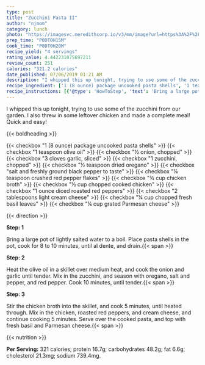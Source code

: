 ```yaml
---
type: post
title: "Zucchini Pasta II"
author: "njmom"
category: lunch
photo: "https://imagesvc.meredithcorp.io/v3/mm/image?url=https%3A%2F%2Fimages.media-allrecipes.com%2Fuserphotos%2F694726.jpg"
prep_time: "P0DT0H15M"
cook_time: "P0DT0H20M"
recipe_yield: "4 servings"
rating_value: 4.442231075697211
review_count: 251
calories: "321.2 calories"
date_published: 07/06/2019 01:21 AM
description: "I whipped this up tonight, trying to use some of the zucchini from our garden. I also threw in some leftover chicken and made a complete meal! Quick and easy!"
recipe_ingredient: ['1 (8 ounce) package uncooked pasta shells', '1 teaspoon olive oil', '½ onion, chopped', '3 cloves garlic, sliced', '1 zucchini, chopped', '½ teaspoon dried oregano', 'salt and freshly ground black pepper to taste', '¼ teaspoon crushed red pepper flakes', '¾ cup chicken broth', '½ cup chopped cooked chicken ', '1 ounce diced roasted red peppers', '2 tablespoons light cream cheese', '¼ cup chopped fresh basil leaves', '¼ cup grated Parmesan cheese']
recipe_instructions: [{'@type': 'HowToStep', 'text': 'Bring a large pot of lightly salted water to a boil. Place pasta shells in the pot, cook for 8 to 10 minutes, until al dente, and drain.\n'}, {'@type': 'HowToStep', 'text': 'Heat the olive oil in a skillet over medium heat, and cook the onion and garlic until tender. Mix in the zucchini, and season with oregano, salt and pepper, and red pepper. Cook 10 minutes, until tender.\n'}, {'@type': 'HowToStep', 'text': 'Stir the chicken broth into the skillet, and cook 5 minutes, until heated through. Mix in the chicken, roasted red peppers, and cream cheese, and continue cooking 5 minutes. Serve over the cooked pasta, and top with fresh basil and Parmesan cheese.\n'}]
---
```


I whipped this up tonight, trying to use some of the zucchini from our garden. I also threw in some leftover chicken and made a complete meal! Quick and easy! 

{{< boldheading >}}

{{< checkbox "1 (8 ounce) package uncooked pasta shells" >}}
{{< checkbox "1 teaspoon olive oil" >}}
{{< checkbox "½  onion, chopped" >}}
{{< checkbox "3 cloves garlic, sliced" >}}
{{< checkbox "1  zucchini, chopped" >}}
{{< checkbox "½ teaspoon dried oregano" >}}
{{< checkbox "salt and freshly ground black pepper to taste" >}}
{{< checkbox "¼ teaspoon crushed red pepper flakes" >}}
{{< checkbox "¾ cup chicken broth" >}}
{{< checkbox "½ cup chopped cooked chicken" >}}
{{< checkbox "1 ounce diced roasted red peppers" >}}
{{< checkbox "2 tablespoons light cream cheese" >}}
{{< checkbox "¼ cup chopped fresh basil leaves" >}}
{{< checkbox "¼ cup grated Parmesan cheese" >}}


{{< direction >}}

**Step: 1**

Bring a large pot of lightly salted water to a boil. Place pasta shells in the pot, cook for 8 to 10 minutes, until al dente, and drain.{{< span >}}

**Step: 2**

Heat the olive oil in a skillet over medium heat, and cook the onion and garlic until tender. Mix in the zucchini, and season with oregano, salt and pepper, and red pepper. Cook 10 minutes, until tender.{{< span >}}

**Step: 3**

Stir the chicken broth into the skillet, and cook 5 minutes, until heated through. Mix in the chicken, roasted red peppers, and cream cheese, and continue cooking 5 minutes. Serve over the cooked pasta, and top with fresh basil and Parmesan cheese.{{< span >}}

{{< nutrition >}}

**Per Serving:** 321 calories; protein 16.7g; carbohydrates 48.2g; fat 6.6g; cholesterol 21.3mg; sodium 739.4mg.